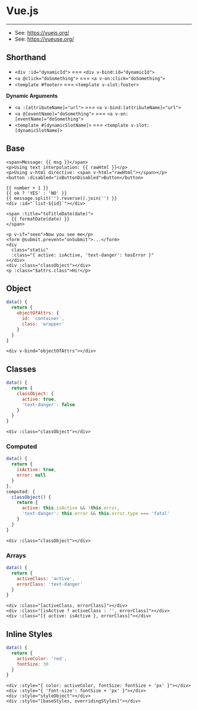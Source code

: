 # Vue.js

----

- See: https://vuejs.org/
- See: https://vueuse.org/

## Shorthand

- `<div :id="dynamicId">` === `<div v-bind:id="dynamicId">`
- `<a @click="doSomething">` === `<a v-on:click="doSomething">`
- `<template #footer>` === `<template v-slot:footer>`

**Dynamic Arguments**
- `<a :[attributeName]="url">` === `<a v-bind:[attributeName]="url">`
- `<a @[eventName]="doSomething">` === `<a v-on:[eventName]="doSomething">`
- `<template #[dynamicSlotName]>` === `<template v-slot:[dynamicSlotName]>`


## Base

```vue
<span>Message: {{ msg }}</span>
<p>Using text interpolation: {{ rawHtml }}</p>
<p>Using v-html directive: <span v-html="rawHtml"></span></p>
<button :disabled="isButtonDisabled">Button</button>

{{ number + 1 }}
{{ ok ? 'YES' : 'NO' }}
{{ message.split('').reverse().join('') }}
<div :id="`list-${id}`"></div>

<span :title="toTitleDate(date)">
  {{ formatDate(date) }}
</span>

<p v-if="seen">Now you see me</p>
<form @submit.prevent="onSubmit">...</form>
<div
  class="static"
  :class="{ active: isActive, 'text-danger': hasError }"
></div>
<div :class="classObject"></div>
<p :class="$attrs.class">Hi!</p>
```


## Object

```js
data() {
  return {
    objectOfAttrs: {
      id: 'container',
      class: 'wrapper'
    }
  }
}
```
```vue
<div v-bind="objectOfAttrs"></div>
```

## Classes
```js
data() {
  return {
    classObject: {
      active: true,
      'text-danger': false
    }
  }
}
```
```vue
<div :class="classObject"></div>
```

### Computed
```js
data() {
  return {
    isActive: true,
    error: null
  }
},
computed: {
  classObject() {
    return {
      active: this.isActive && !this.error,
      'text-danger': this.error && this.error.type === 'fatal'
    }
  }
}
```
```vue
<div :class="classObject"></div>
```

### Arrays
```js
data() {
  return {
    activeClass: 'active',
    errorClass: 'text-danger'
  }
}
```
```vue
<div :class="[activeClass, errorClass]"></div>
<div :class="[isActive ? activeClass : '', errorClass]"></div>
<div :class="[{ active: isActive }, errorClass]"></div>
```

## Inline Styles
```js
data() {
  return {
    activeColor: 'red',
    fontSize: 30
  }
}
```
```vue
<div :style="{ color: activeColor, fontSize: fontSize + 'px' }"></div>
<div :style="{ 'font-size': fontSize + 'px' }"></div>
<div :style="styleObject"></div>
<div :style="[baseStyles, overridingStyles]"></div>
```

